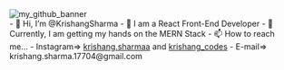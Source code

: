 <img src="https://cdn.discordapp.com/attachments/882108871139811390/940319722359115846/SPRK_default_preset_name_custom_1.png" alt="my_github_banner" />
<br />
- 👋 Hi, I’m @KrishangSharma
- 👀 I am a React Front-End Developer
- 🌱 Currently, I am getting my hands on the MERN Stack
- 📫 How to reach me...
- Instagram=> <a href="https://instagram.com/krishang.sharmaa" target="_blank">krishang.sharmaa</a> and <a href="https://instagram.com/krishang_codes" target="_blank">krishang_codes</a>
- E-mail=> krishang.sharma.17704@gmail.com <br>


<!---
KrishangSharma/KrishangSharma is a ✨ special ✨ repository because its `README.md` (this file) appears on your GitHub profile.
You can click the Preview link to take a look at your changes.
--->
